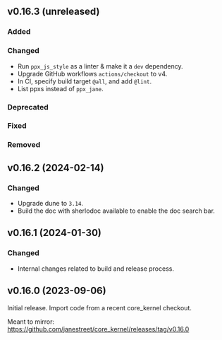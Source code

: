 ## v0.16.3 (unreleased)

### Added

### Changed

- Run `ppx_js_style` as a linter & make it a `dev` dependency.
- Upgrade GitHub workflows `actions/checkout` to v4.
- In CI, specify build target `@all`, and add `@lint`.
- List ppxs instead of `ppx_jane`.

### Deprecated

### Fixed

### Removed

## v0.16.2 (2024-02-14)

### Changed

- Upgrade dune to `3.14`.
- Build the doc with sherlodoc available to enable the doc search bar.

## v0.16.1 (2024-01-30)

### Changed

- Internal changes related to build and release process.

## v0.16.0 (2023-09-06)

Initial release. Import code from a recent core_kernel checkout.

Meant to mirror: https://github.com/janestreet/core_kernel/releases/tag/v0.16.0
